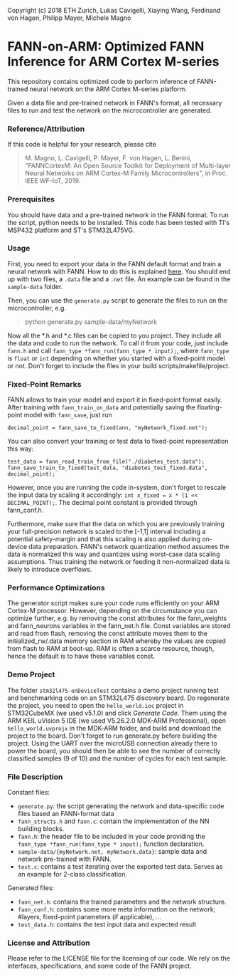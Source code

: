 ﻿﻿Copyright (c) 2018 ETH Zurich, Lukas Cavigelli, Xiaying Wang, Ferdinand von Hagen, Philipp Mayer, Michele Magno# FANN-on-ARM: Optimized FANN Inference for ARM Cortex M-seriesThis repository contains optimized code to perform inference of FANN-trained neural network on the ARM Cortex M-series platform.  Given a data file and pre-trained network in FANN's format, all necessary files to run and test the network on the microcontroller are generated. ### Reference/AttributionIf this code is helpful for your research, please cite > M. Magno, L. Cavigelli, P. Mayer, F. von Hagen, L. Benini, "FANNCortexM: An Open Source Toolkit for Deployment of Multi-layer Neural Networks on ARM Cortex-M Family Microcontrollers", in Proc. IEEE WF-IoT, 2019.### PrerequisitesYou should have data and a pre-trained network in the FANN format. To run the script, python needs to be installed. This code has been tested with TI's MSP432 platform and ST's STM32L475VG.### UsageFirst, you need to export your data in the FANN default formatand train a neural network with FANN. How to do this is explained [here](http://leenissen.dk/fann/html/files2/gettingstarted-txt.html).You should end up with two files, a `.data` file and a `.net` file. An example can be found in the `sample-data` folder.Then, you can use the `generate.py` script to generate the files to run on the microcontroller, e.g. > python generate.py sample-data/myNetworkNow all the *.h and *.c files can be copied to you project. They include all the data and code to run the network. To call it from your code, just include `fann.h` and call `fann_type *fann_run(fann_type * input);`, where`fann_type` is `float` or `int` depending on whether you startedwith a fixed-point model or not. Don't forget to include the files in your build scripts/makefile/project.### Fixed-Point RemarksFANN allows to train your model and export it in fixed-point format easily. After training with `fann_train_on_data` and potentially saving the floating-point model with `fann_save`, just run```decimal_point = fann_save_to_fixed(ann, "myNetwork_fixed.net");```You can also convert your training or test data to fixed-point representation this way: ```test_data = fann_read_train_from_file("./diabetes_test.data");fann_save_train_to_fixed(test_data, "diabetes_test_fixed.data", decimal_point);```However, once you are running the code in-system, don't forget to rescale the inputdata by scaling it accordingly: `int x_fixed = x * (1 << DECIMAL_POINT);`. The decimal point constant is provided through fann\_conf.h. Furthermore, make sure that the data on which you are previously training your full-precision network is scaled to the [-1,1] interval including a potential safety-margin and that this scaling is also applied during on-device data preparation. FANN's network quantization method assumes the data is normalized this way and quantizes using worst-case data scaling assumptions. Thus training the network or feeding it non-normalized data is likely to introduce overflows. ### Performance OptimizationsThe generator script makes sure your code runs efficiently on your ARM Cortex-M processor. However, depending on the circumstance you can optimize further, e.g. by removing the const attributes for the fann\_weights and fann\_neurons variables in the fann\_net.h file. Const variables are stored and read from flash, removing the const attribute moves them to the initialized\_rw/.data memory section in RAM whereby the values are copied from flash to RAM at boot-up. RAM is often a scarce resource, though, hence the default is to have these variables const. ### Demo ProjectThe folder `stm32l475-onDeviceTest` contains a demo project running test and benchmarking code on an STM32L475 discovery board. Do regenerate the project, you need to open the `hello_world.ioc` project in STM32CubeMX (we used v5.1.0) and click _Generate Code_. Them using the ARM KEIL uVision 5 IDE (we used V5.26.2.0 MDK-ARM Professional), open `hello_world.uvprojx` in the MDK-ARM folder, and build and download the project to the board. Don't forget to run generate.py before building the project. Using the UART over the microUSB connection already there to power the board, you should then be able to see the number of correctly classified samples (9 of 10) and the number of cycles for each test sample. ### File DescriptionConstant files:- `generate.py`: the script generating the network and data-specific code files based an FANN-format data- `fann_structs.h` and `fann.c`: contain the implementation of the NN building blocks.- `fann.h`: the header file to be included in your code providing the `fann_type *fann_run(fann_type * input);` function declaration. - `sample-data/{myNetwork.net, myNetwork.data}`: sample data and network pre-trained with FANN. - `test.c`: contains a test iterating over the exported test data. Serves as an example for 2-class classification. Generated files:- `fann_net.h`: contains the trained parameters and the network structure. - `fann_conf.h`: contains some more meta information on the network; #layers, fixed-point parameters (if applicable), ...- `test_data.h`: contains the test input data and expected result### License and AttributionPlease refer to the LICENSE file for the licensing of our code. We rely on the interfaces, specifications, and some code of the FANN project. 